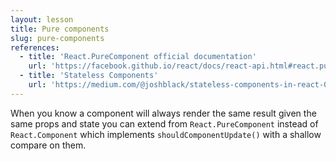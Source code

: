 ```yaml
---
layout: lesson
title: Pure components
slug: pure-components
references:
  - title: 'React.PureComponent official documentation'
    url: 'https://facebook.github.io/react/docs/react-api.html#react.purecomponent'
  - title: 'Stateless Components'
    url: 'https://medium.com/@joshblack/stateless-components-in-react-0-14-f9798f8b992d#.dkm84h7pq'
---
```


When you know a component will always render the same result given the same props and state you can extend from `React.PureComponent` instead of `React.Component` which implements `shouldComponentUpdate()` with a shallow compare on them.
